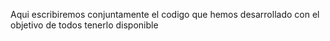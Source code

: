 Aqui escribiremos conjuntamente el codigo que hemos desarrollado con el objetivo de todos tenerlo disponible
